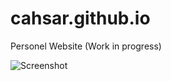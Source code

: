 # cahsar.github.io

Personel Website (Work in progress)

![Screenshot](https://i.imgur.com/N6g1okb.png)
